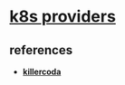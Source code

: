 # **[k8s providers](https://medium.com/@emilmatyjaszewski/top-4-cheapest-managed-kubernetes-providers-in-2024-fa2776906266)**

## references

- **[killercoda](https://killercoda.com/kubernetes)**
